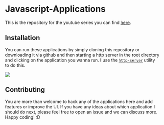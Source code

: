 # Javascript-Applications
This is the repository for the youtube series you can find [here](Link_here).

## Installation
You can run these applications by simply cloning this repository or downloading it via github and then starting a http server in the root directory and clicking on the application you wanna run. I use the [`http-server`](https://www.npmjs.com/package/http-server) utility to do this. 

![](https://i.imgur.com/p0UCFp8.png)

## Contributing
You are more than welcome to hack any of the applications here and add features or improve the UI. If you have any ideas about which application I should do next, please feel free to open an issue and we can discuss more. Happy coding!  :D
